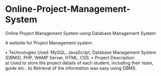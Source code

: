# Online-Project-Management-System
Online Project Management System using Database Management System

A website for Project Management system .

•	Technologies Used:   MySQL, JavaScript, Database Management 
          System (DBMS), PHP, WAMP Server, HTML, CSS.
•	Project Description:   
a) Used to store the project details of each student, including their team, guide etc..
b) Retrieval of the information was easy using DBMS.

